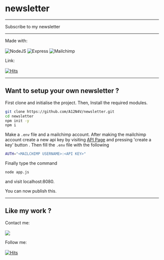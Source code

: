 # newsletter
<hr>Subscribe to my newsletter<hr>

Made with:
<br><br>
<img alt="NodeJS" src="https://img.shields.io/badge/node.js-%2343853D.svg?style=for-the-badge" />
<img alt="Express" src="https://img.shields.io/badge/Express-green?style=for-the-badge&logo=express"> 
<img alt="Mailchimp" src="https://img.shields.io/badge/Mailchimp%20API-yellow?style=for-the-badge" />

Link:<br><br>
[![Hits](https://img.shields.io/badge/newsletter-white?style=for-the-badge)](https://enigmatic-thicket-99001.herokuapp.com/)
<hr>

## Want to setup your own newsletter ?

First clone and initialise the project. Then, Install the required modules.

```sh
git clone https://github.com/A12N4V/newsletter.git
cd newsletter
npm init -y
npm i
```

Make a ```.env``` file and a mailchimp account. After making the mailchimp account create a new api key by visiting [API Page](https://us6.admin.mailchimp.com/account/api/) and pressing 'create a key' button . Then fill the ```.env``` file  with the following 

```sh
AUTH="<MAILCHIMP USERNAME>:<API KEY>"
```
Finally type the command
```sh
node app.js
```
and visit localhost:8080.<br>

You can now publish this.
<hr>

## Like my work ?
Contact me:
<br><br>
<a href = "mailto:aaarnavsssharma@gmail.com"><img src="https://img.shields.io/badge/Gmail-D14836?style=for-the-badge&logo=gmail&logoColor=white"></a>  

Follow me:
<br><br>
[![Hits](https://img.shields.io/badge/github-000?style=for-the-badge&logo=GITHUB&logoColor=white)](https://github.com/A12N4V)
